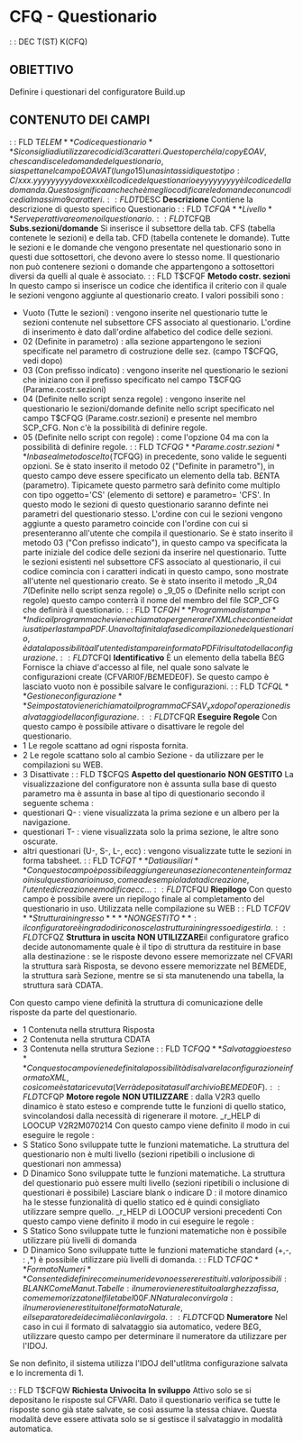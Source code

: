 # CFQ - Questionario
 :  : DEC T(ST) K(CFQ)
## OBIETTIVO
Definire i questionari del configuratore Build.up
## CONTENUTO DEI CAMPI
 :  : FLD T$ELEM  **Codice questionario**
Si consiglia di utilizzare codici di 3 caratteri. Questo perché la /copy £OAV, che scandisce le domande del questionario, si aspetta nel campo £OAVAT (lungo 15) una sintassi di questo tipo :  C/xxx.yyyyyyyyy dove xxx è il codice del questionario e yyyyyyyyy è il codice della domanda. Questo significa anche che è meglio codificare le domande con un codice di al massimo 9 caratteri.
 :  : FLD T$DESC  **Descrizione**
Contiene la descrizione di questo specifico Questionario
 :  : FLD T$CFQA  **Livello**
Serve per attivare o meno il questionario.
 :  : FLD T$CFQB  **Subs.sezioni/domande**
Si inserisce il subsettore della tab. CFS (tabella contenete le sezioni) e della tab. CFD (tabella contenete le domande).
Tutte le sezioni e le domande che vengono presentate nel questionario sono in questi due sottosettori, che devono avere lo stesso nome.
Il questionario non può contenere sezioni o domande che appartengono a sottosettori diversi da quelli al quale è associato.
 :  : FLD T$CFQF  **Metodo costr. sezioni**
In questo campo si inserisce un codice che identifica il criterio con il quale le sezioni vengono aggiunte al questionario creato. I valori possibili sono : 
 - Vuoto (Tutte le sezioni) :  vengono inserite nel questionario tutte le sezioni contenute nel subsettore CFS associato al questionario. L'ordine di inserimento è dato dall'ordine alfabetico del codice delle sezioni.
 - 02 (Definite in parametro) :  alla sezione appartengono le sezioni specificate nel parametro di costruzione delle sez. (campo T$CFQG, vedi dopo)
 - 03 (Con prefisso indicato) :  vengono inserite nel questionario le sezioni che iniziano con il prefisso specificato nel campo T$CFQG (Parame.costr.sezioni)
 - 04 (Definite nello script senza regole) :  vengono inserite nel questionario le sezioni/domande definite nello script specificato nel campo T$CFQG (Parame.costr.sezioni) e presente nel membro
 SCP_CFG. Non c'è la possibilità di definire regole.
 - 05 (Definite nello script con regole) :  come l'opzione 04 ma con la possibilità di definire regole.
 :  : FLD T$CFQG  **Parame.costr.sezioni**
In base al metodo scelto (T$CFQG) in precedente, sono valide le seguenti opzioni.
Se è stato inserito il metodo 02 ("Definite in parametro"), in questo campo deve essere specificato un elemento della tab. B£NTA (parametro). Tipicamete questo parmetro sarà definito come multiplo con tipo oggetto='CS' (elemento di settore) e parametro= 'CFS'. In questo modo le sezioni di questo questionario saranno definte nei parametri del questionario stesso. L'ordine con cui le sezioni vengono aggiunte a questo parametro coincide con l'ordine con cui si presenteranno all'utente che compila il questionario.
Se è stato inserito il metodo 03 ("Con prefisso indicato"), in questo campo va specificata la parte iniziale del codice delle sezioni da inserire nel questionario. Tutte le sezioni esistenti nel subsettore CFS associato al questionario, il cui codice comincia con i caratteri indicati in questo campo, sono mostrate all'utente nel questionario creato.
Se è stato inserito il metodo _R_04 _7_(Definite nello script senza regole) o _9_05 o  (Definite nello script con regole) questo campo conterrà il nome del membro del file SCP_CFG che definirà il questionario.
 :  : FLD T$CFQH  **Programma di stampa**
Indica il programma che viene chiamato per generare l'XML che contiene i dati usati per la stampa PDF. Una volta finita la fase di compilazione del questionario, è data la possibilità all'utente di stampare in formato PDF il risultato della configurazione.
 :  : FLD T$CFQI  **Identificativo**
È un elemento della tabella B£G
Fornisce la chiave d'accesso al file, nel quale sono salvate le configurazioni create (CFVARI0F/B£MEDE0F).
Se questo campo è lasciato vuoto non è possibile salvare le configurazioni.
 :  : FLD T$CFQL  **Gestione configurazione**
Se impostato viene richiamato il programma CFSAV_xx dopo l'operazione di salvataggio della
configurazione.
 :  : FLD T$CFQR  **Eseguire Regole**
Con questo campo è possibile attivare o disattivare le regole del questionario.
- 1 Le regole scattano ad ogni risposta fornita.
- 2 Le regole scattano solo al cambio Sezione - da utilizzare per le compilazioni su WEB.
- 3 Disattivate
 :  : FLD T$CFQS  **Aspetto del questionario**
**NON GESTITO**
La visualizzazione del configuratore non è assunta sulla base di questo parametro ma è assunta in base al tipo di questionario secondo il seguente schema : 
- questionari Q- :  viene visualizzata la prima sezione e un albero per la navigazione.
- questionari T- :  viene visualizzata solo la prima sezione, le altre sono oscurate.
- altri questionari (U-, S-, L-, ecc) :  vengono visualizzate tutte le sezioni in forma tabsheet.
 :  : FLD T$CFQT  **Dati ausiliari**
Con questo campo è possibile aggiungere una sezione contenente informazoini sul questionario in uso, come ad esempio la data di creazione, l'utente di creazione e modifica ecc...
 :  : FLD T$CFQU  **Riepilogo**
Con questo campo è possibile avere un riepilogo finale al completamento del questionario in uso. Utilizzata nelle compilazione su WEB
 :  : FLD T$CFQV  **Struttura in ingresso**
**NON GESTITO** :  il configuratore è in grado di riconosce la struttura in ingresso e di gestirla.
 :  : FLD T$CFQZ  **Struttura in uscita**
**NON UTILIZZARE**il configuratore grafico decide autonomamente quale è il tipo di struttura da restituire in base alla destinazione :  se le risposte devono essere memorizzate nel CFVARI la struttura sarà Risposta, se devono essere memorizzate nel B£MEDE, la struttura sarà Sezione, mentre se si sta manutenendo una tabella, la struttura sarà CDATA.

Con questo campo viene definità la struttura di comunicazione delle risposte da parte del questionario.
- 1 Contenuta nella struttura Risposta
- 2 Contenuta nella struttura CDATA
- 3 Contenuta nella struttura Sezione
 :  : FLD T$CFQQ  **Salvataggio esteso**
Con questo campo viene definita la possibilità di salvare la configurazione in formato XML, così come è stata ricevuta (Verrà depositata sull'archivio B£MEDE0F).
 :  : FLD T$CFQP  **Motore regole**
**NON UTILIZZARE** :  dalla V2R3 quello dinamico è stato esteso e comprende tutte le funzioni di quello statico, svincolandosi dalla necessità di rigenerare il motore.
_r_HELP di LOOCUP V2R2M070214
Con questo campo viene definito il modo in cui eseguire le regole : 
- S Statico
Sono sviluppate tutte le funzioni matematiche. La struttura del questionario non è multi livello (sezioni ripetibili o inclusione di questionari non ammessa)
- D Dinamico
Sono sviluppate tutte le funzioni matematiche. La struttura del questionario può essere multi livello (sezioni ripetibili o inclusione di questionari è possibile)
Lasciare blank o indicare D :   il motore dinamico ha le stesse funzionalità di quello statico ed è quindi consigliato utilizzare sempre quello.
_r_HELP di LOOCUP versioni precedenti
Con questo campo viene definito il modo in cui eseguire le regole : 
- S Statico
Sono sviluppate tutte le funzioni matematiche non è possibile utilizzare più livelli di domanda
- D Dinamico
Sono sviluppate tutte le funzioni matematiche standard (+,-, : ,*) è possibile utilizzare più livelli di domanda.
 :  : FLD T$CFQC  **Formato Numeri**
Consente di definire come i numeri devono essere restituiti.
valori possibili : 
BLANK         Come Manut. Tabelle :  il numero viene restituito a larghezza fissa, come memorizzato nel file tabel00F.
N                  Naturale con virgola :  il numero viene restituito nel formato Naturale, e il separatore dei decimali è con la virgola.
 :  : FLD T$CFQD **Numeratore**
Nel caso in cui il formato di salvataggio sia automatico, vedere B£G, utilizzare questo campo per determinare il numeratore da utilizzare per l'IDOJ.

Se non definito, il sistema utilizza l'IDOJ dell'utlitma configurazione salvata e lo incrementa di 1.

 :  : FLD T$CFQW  **Richiesta Univocita**
**In sviluppo**
Attivo solo se si depositano le risposte sul CFVARI.
Dato il questionario verifica se tutte le risposte sono già state salvate, se così assume la stessa chiave.
Questa modalità deve essere attivata solo se si gestisce il salvataggio in modalità automatica.
